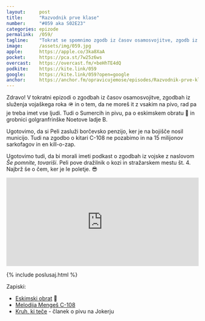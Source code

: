 ```yaml
---
layout: 	post
title:  	"Razvodnik prve klase"
number: 	"#059 aka S02E23"
categories:	epizode
permalink:	/059/
tagline: 	"Tokrat se spomnimo zgodb iz časov osamosvojitve, zgodb iz služenja vojaškega roka, govorimo o borčevski penziji in stražarskem mestu št. 4. In o kozi, ki je preživela! :)"
image:		/assets/img/059.jpg
apple:		https://apple.co/3ka8XaA
pocket:		https://pca.st/7w25z6ws
overcast:	https://overcast.fm/+beHhTE4dQ
podkite:	https://kite.link/059
google:		https://kite.link/059?open=google
anchor:		https://anchor.fm/opravicujemose/episodes/Razvodnik-prve-klase-e149orv/a-a646rns
---
```


Zdravo! V tokratni epizodi o zgodbah iz časov osamosvojitve, zgodbah iz služenja vojaškega roka 🪖 in o tem, da ne moreš it z vsakim na pivo, rad pa je treba imet vse ljudi. Tudi o Sumercih in pivu, pa o eskimskem obratu 🛶 in grobnici golgranfrinške Noetove ladje B.

Ugotovimo, da si Peli zasluži borčevsko penzijo, ker je na bojišče nosil municijo. Tudi na zgodbo o kitari C-108 ne pozabimo in na 15 milijonov sarkofagov in en kill-o-zap.

Ugotovimo tudi, da bi morali imeti podkast o zgodbah iz vojske z naslovom _Še pomnite, tovariši_. Peli pove dražilnik o kozi in stražarskem mestu št. 4. Najbrž še o čem, ker je le poletje. 😎

<iframe src="https://open.spotify.com/embed/episode/1LmXE6FkCy8otBF0nIsTNe" width="100%" height="232" frameBorder="0" allowtransparency="true" allow="encrypted-media"></iframe>

{% include poslusaj.html %}

Zapiski:
- [Eskimski obrat](https://www.youtube.com/watch?v=JdEdhZHQ3GY) 🎥
- [Melodija Mengeš C-108](https://www.google.com/search?q=melodija+mengeš+C-108&tbm=isch)
- [Kruh, ki teče](https://joker.muzej.si/article.php?rubrika=1&articleid=5088&page=2) - članek o pivu na Jokerju 